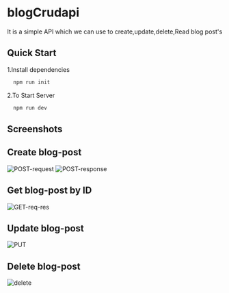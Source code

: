 
# blogCrudapi

It is a simple API which we can use to create,update,delete,Read
blog post's





  



  
## Quick Start 

1.Install dependencies


```bash
  npm run init
```
2.To Start Server

```bash
  npm run dev
```
  
## Screenshots
## Create blog-post
![POST-request](https://user-images.githubusercontent.com/48008609/129437720-f80d4360-e539-41c6-bca0-86c867fb2ec4.PNG) ![POST-response](https://user-images.githubusercontent.com/48008609/129437728-5e15fe86-a0c0-47f5-9290-eb72ea164455.PNG) 
## Get blog-post by ID
![GET-req-res](https://user-images.githubusercontent.com/48008609/129437823-2a143b4a-8502-4170-bc75-9a35e37c95db.png)
## Update blog-post
![PUT](https://user-images.githubusercontent.com/48008609/129437850-b2f385b1-f273-4f64-989c-1ca369134c5a.PNG)
## Delete blog-post
![delete](https://user-images.githubusercontent.com/48008609/129437860-079b47c6-3d15-4274-8f12-f082be768d21.PNG)




  
